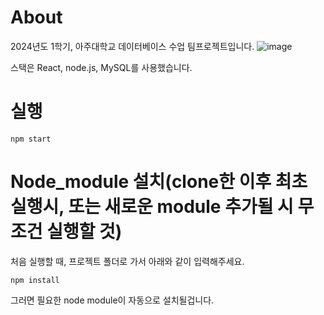 # About
2024년도 1학기, 아주대학교 데이터베이스 수업 팀프로젝트입니다.
![image](https://github.com/2024-1-Ajou-DB-Team13/db_front/assets/133750250/2d1b2d57-2868-4742-ac23-a69c8518bb0b)

스택은 React, node.js, MySQL를 사용했습니다.
# 실행
```shell
npm start
```
# Node_module 설치(clone한 이후 최초 실행시, 또는 새로운 module 추가될 시 무조건 실행할 것)
처음 실행할 때, 프로젝트 폴더로 가서 아래와 같이 입력해주세요.
```shell
npm install
```
그러면 필요한 node module이 자동으로 설치될겁니다.
